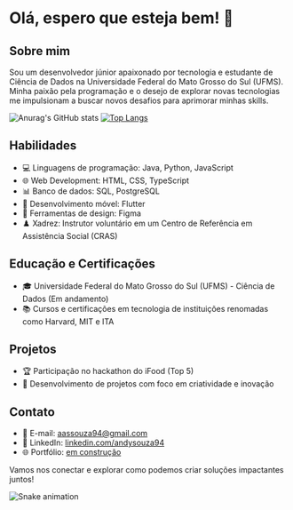 # Olá, espero que esteja bem! 👋

## Sobre mim
Sou um desenvolvedor júnior apaixonado por tecnologia e estudante de Ciência de Dados na Universidade Federal do Mato Grosso do Sul (UFMS). Minha paixão pela programação e o desejo de explorar novas tecnologias me impulsionam a buscar novos desafios para aprimorar minhas skills.


![Anurag's GitHub stats](https://github-readme-stats.vercel.app/api?username=soares-a&show_icons=true&theme=dracula)
[![Top Langs](https://github-readme-stats.vercel.app/api/top-langs/?username=soares-a&theme=dracula)](https://github.com/anuraghazra/github-readme-stats)
## Habilidades

- 💻 Linguagens de programação: Java, Python, JavaScript
- 🌐 Web Development: HTML, CSS, TypeScript
- 📊 Banco de dados: SQL, PostgreSQL
- 📱 Desenvolvimento móvel: Flutter
- 🎨 Ferramentas de design: Figma
- ♟️ Xadrez: Instrutor voluntário em um Centro de Referência em Assistência Social (CRAS)

## Educação e Certificações

- 🎓 Universidade Federal do Mato Grosso do Sul (UFMS) - Ciência de Dados (Em andamento)
- 📚 Cursos e certificações em tecnologia de instituições renomadas como Harvard, MIT e ITA

## Projetos

- 🏆 Participação no hackathon do iFood (Top 5)
- 🎨 Desenvolvimento de projetos com foco em criatividade e inovação

## Contato

- 📧 E-mail: [aassouza94@gmail.com](mailto:seuemail@gmail.com)
- 💼 LinkedIn: [linkedin.com/andysouza94](https://www.linkedin.com/in/andysouza94)
- 🌐 Portfólio: [em construção](https://www.seuportfolio.com)

Vamos nos conectar e explorar como podemos criar soluções impactantes juntos!

![Snake animation](https://github.com/soares-a/soares-a/blob/output/github-contribution-grid-snake.svg)
